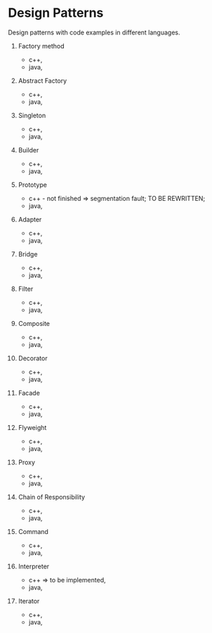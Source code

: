 # Design Patterns
Design patterns with code examples in different languages.

01. Factory method
	- c++,
	- java,

02. Abstract Factory
	- c++,
	- java,

03. Singleton
	- c++,
	- java,

04. Builder
	- c++,
	- java,

05. Prototype
	- c++ - not finished => segmentation fault; TO BE REWRITTEN;
	- java,

06. Adapter
	- c++,
	- java,

07. Bridge
	- c++,
	- java,

08. Filter
	- c++,
	- java,

09. Composite
	- c++,
	- java,

10. Decorator
	- c++,
	- java,

11. Facade
	- c++,
	- java,

12. Flyweight
	- c++,
	- java,

13. Proxy
	- c++,
	- java,

14. Chain of Responsibility
	- c++,
	- java,

15. Command
	- c++,
	- java,

16. Interpreter
	- c++ => to be implemented,
	- java,

17. Iterator
	- c++,
	- java, 





